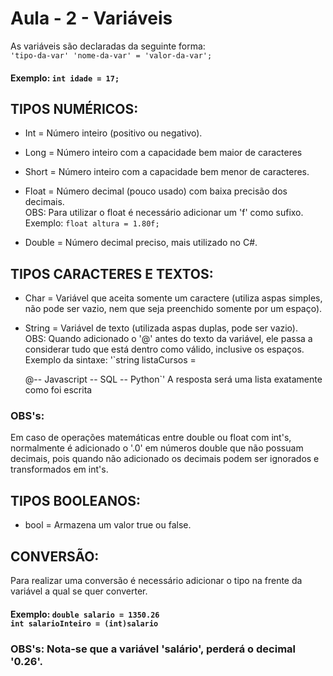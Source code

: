 # Aula - 2 - Variáveis

  As variáveis são declaradas da seguinte forma:
  <br/>
  `'tipo-da-var' 'nome-da-var' = 'valor-da-var';`
#### Exemplo: `int idade = 17;`

## TIPOS NUMÉRICOS:

 - Int = Número inteiro (positivo ou negativo).

 - Long = Número inteiro com a capacidade bem maior de caracteres

 - Short = Número inteiro com a capacidade bem menor de caracteres.

 - Float = Número decimal (pouco usado) com baixa precisão dos decimais. <br/>
   OBS: Para utilizar o float é necessário adicionar um 'f' como sufixo. Exemplo: `float altura = 1.80f;`

 - Double = Número decimal preciso, mais utilizado no C#.

## TIPOS CARACTERES E TEXTOS:

- Char = Variável que aceita somente um caractere (utiliza aspas simples, não pode ser vazio, nem que seja preenchido somente por um espaço).

- String = Variável de texto (utilizada aspas duplas, pode ser vazio). <br/>
  OBS: Quando adicionado o '@' antes do texto da variável, ele passa a considerar tudo que está dentro como válido, inclusive os espaços. <br/>
  Exemplo da sintaxe: 
  '`string listaCursos =
  
   @-- Javascript
    -- SQL
    -- Python`'
   A resposta será uma lista exatamente como foi escrita
  
### OBS's: 
Em caso de operações matemáticas entre double ou float com int's, normalmente é adicionado o
'.0' em números double que não possuam decimais, pois quando não adicionado os decimais podem ser ignorados e transformados em int's.

## TIPOS BOOLEANOS:
 - bool = Armazena um valor true ou false.

## CONVERSÃO: 
  Para realizar uma conversão é necessário adicionar o tipo na frente da variável a qual se quer converter. 
  #### Exemplo: `double salario = 1350.26` <br/> `int salarioInteiro = (int)salario`
  
### OBS's: Nota-se que a variável 'salário', perderá o decimal '0.26'. 
  
